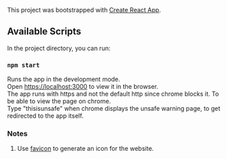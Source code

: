 

This project was bootstrapped with [Create React App](https://github.com/facebook/create-react-app).

## Available Scripts

In the project directory, you can run:

### `npm start`

Runs the app in the development mode.<br />
Open [https://localhost:3000](https://localhost:3000) to view it in the browser.<br />
The app runs with https and not the default http since chrome blocks it.
To be able to view the page on chrome. <br />
Type "thisisunsafe" when chrome displays the unsafe warning page, to get redirected to the app itself.


### Notes

1) Use [favicon](https://realfavicongenerator.net/) to generate an icon for the website.
